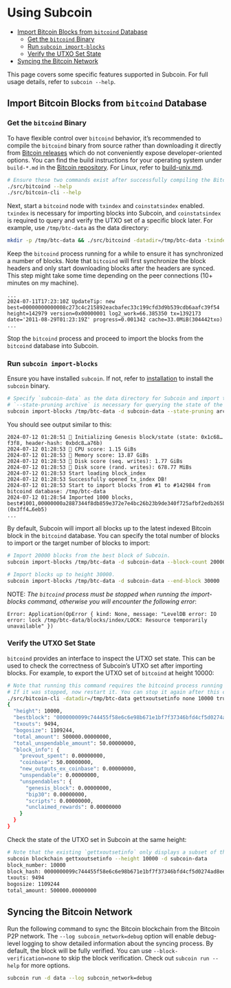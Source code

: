 # Using Subcoin

<!-- clap-markdown-toc -->

*   [Import Bitcoin Blocks from `bitcoind` Database](#import-bitcoin-blocks-from-bitcoind-database)
    *   [Get the `bitcoind` Binary](#get-the-bitcoind-binary)
    *   [Run `subcoin import-blocks`](#run-subcoin-import-blocks)
    *   [Verify the UTXO Set State](#verify-the-utxo-set-state)
*   [Syncing the Bitcoin Network](#syncing-the-bitcoin-network)

<!-- /clap-markdown-toc -->

This page covers some specific features supported in Subcoin. For full usage details, refer to `subcoin --help`.

## Import Bitcoin Blocks from `bitcoind` Database

### Get the `bitcoind` Binary

To have flexible control over `bitcoind` behavior, it’s recommended to compile the `bitcoind` binary from source rather than downloading it directly from [Bitcoin releases](https://github.com/bitcoin/bitcoin/releases) which do not conveniently expose developer-oriented options. You can find the build instructions for your operating system under `build-*.md` in the [Bitcoin repository](https://github.com/bitcoin/bitcoin/tree/master/doc). For Linux, refer to [build-unix.md](https://github.com/bitcoin/bitcoin/blob/master/doc/build-unix.md).

```bash
# Ensure these two commands exist after successfully compiling the Bitcoin Core source code.
./src/bitcoind --help
./src/bitcoin-cli --help
```

Next, start a `bitcoind` node with `txindex` and `coinstatsindex` enabled. `txindex` is necessary for importing blocks into Subcoin, and `coinstatsindex` is required to query and verify the UTXO set of a specific block later. For example, use `/tmp/btc-data` as the data directory:

```bash
mkdir -p /tmp/btc-data && ./src/bitcoind -datadir=/tmp/btc-data -txindex -coinstatsindex
```

Keep the `bitcoind` process running for a while to ensure it has synchronized a number of blocks. Note that `bitcoind` will first synchronize the block headers and only start downloading blocks after the headers are synced. This step might take some time depending on the peer connections (10+ minutes on my machine).

```log
...
2024-07-11T17:23:10Z UpdateTip: new best=00000000000008c273c4c215892eacbafec33c199cfd3d9b539cdb6aafc39f54 height=142979 version=0x00000001 log2_work=66.385350 tx=1392173 date='2011-08-29T01:23:19Z' progress=0.001342 cache=33.0MiB(304442txo)
...
```

Stop the `bitcoind` process and proceed to import the blocks from the `bitcoind` database into Subcoin.

### Run `subcoin import-blocks`

Ensure you have installed `subcoin`. If not, refer to [installation](./installation.md) to install the `subcoin` binary.

```bash
# Specify `subcoin-data` as the data directory for Subcoin and import the blocks from `/tmp/btc-data` which is the `bitcoind` database we set up earlier.
# `--state-pruning archive` is necessary for querying the state of the Subcoin UTXO set later.
subcoin import-blocks /tmp/btc-data -d subcoin-data --state-pruning archive
```

You should see output similar to this:

```log
2024-07-12 01:28:51 🔨 Initializing Genesis block/state (state: 0x1c68…f3f8, header-hash: 0xbdc8…a76b)
2024-07-12 01:28:53 🏁 CPU score: 1.15 GiBs
2024-07-12 01:28:53 🏁 Memory score: 13.87 GiBs
2024-07-12 01:28:53 🏁 Disk score (seq. writes): 1.77 GiBs
2024-07-12 01:28:53 🏁 Disk score (rand. writes): 678.77 MiBs
2024-07-12 01:28:53 Start loading block_index
2024-07-12 01:28:53 Successfully opened tx_index DB!
2024-07-12 01:28:53 Start to import blocks from #1 to #142984 from bitcoind database: /tmp/btc-data
2024-07-12 01:28:54 Imported 1000 blocks, best#1001,00000000a2887344f8db859e372e7e4bc26b23b9de340f725afbf2edb265b4c6 (0x3ff4…6eb5)
...
```

By default, Subcoin will import all blocks up to the latest indexed Bitcoin block in the `bitcoind` database. You can specify the total number of blocks to import or the target number of blocks to import:

```bash
# Import 20000 blocks from the best block of Subcoin.
subcoin import-blocks /tmp/btc-data -d subcoin-data --block-count 20000

# Import blocks up to height 30000.
subcoin import-blocks /tmp/btc-data -d subcoin-data --end-block 30000
```

<div class="warning">

NOTE: _The `bitcoind` process must be stopped when running the import-blocks command, otherwise you will encounter the following error_:

```text
Error: Application(OpError { kind: None, message: "LevelDB error: IO error: lock /tmp/btc-data/blocks/index/LOCK: Resource temporarily unavailable" })
```

</div>

### Verify the UTXO Set State

`bitcoind` provides an interface to inspect the UTXO set state. This can be used to check the correctness of Subcoin’s UTXO set after importing blocks. For example, to export the UTXO set of `bitcoind` at height 10000:

```bash
# Note that running this command requires the bitcoind process running in the background.
# If it was stopped, now restart it. You can stop it again after this command finishes.
./src/bitcoin-cli -datadir=/tmp/btc-data gettxoutsetinfo none 10000 true
{
  "height": 10000,
  "bestblock": "0000000099c744455f58e6c6e98b671e1bf7f37346bfd4cf5d0274ad8ee660cb",
  "txouts": 9494,
  "bogosize": 1109244,
  "total_amount": 500000.00000000,
  "total_unspendable_amount": 50.00000000,
  "block_info": {
    "prevout_spent": 0.00000000,
    "coinbase": 50.00000000,
    "new_outputs_ex_coinbase": 0.00000000,
    "unspendable": 0.00000000,
    "unspendables": {
      "genesis_block": 0.00000000,
      "bip30": 0.00000000,
      "scripts": 0.00000000,
      "unclaimed_rewards": 0.00000000
    }
  }
}
```

Check the state of the UTXO set in Subcoin at the same height:

```bash
# Note that the existing `gettxoutsetinfo` only displays a subset of the information in `bitcoind`.
subcoin blockchain gettxoutsetinfo --height 10000 -d subcoin-data
block_number: 10000
block_hash: 0000000099c744455f58e6c6e98b671e1bf7f37346bfd4cf5d0274ad8ee660cb
txouts: 9494
bogosize: 1109244
total_amount: 500000.00000000
```

## Syncing the Bitcoin Network

Run the following command to sync the Bitcoin blockchain from the Bitcoin P2P network. The `--log subcoin_network=debug` option
will enable debug-level logging to show detailed information about the syncing process. By default, the block will be fully verified.
You can use `--block-verification=none` to skip the block verification. Check out `subcoin run --help` for more options.

```bash
subcoin run -d data --log subcoin_network=debug
```

